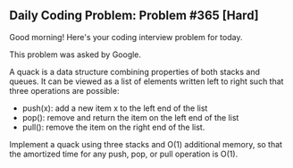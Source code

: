 ## Daily Coding Problem: Problem #365 [Hard]

Good morning! Here's your coding interview problem for today.

This problem was asked by Google.

A quack is a data structure combining properties of both stacks and queues. It can be viewed as a list of elements written left to right such that three operations are possible:

- push(x): add a new item x to the left end of the list
- pop(): remove and return the item on the left end of the list
- pull(): remove the item on the right end of the list.

Implement a quack using three stacks and O(1) additional memory, so that the amortized time for any push, pop, or pull operation is O(1).
